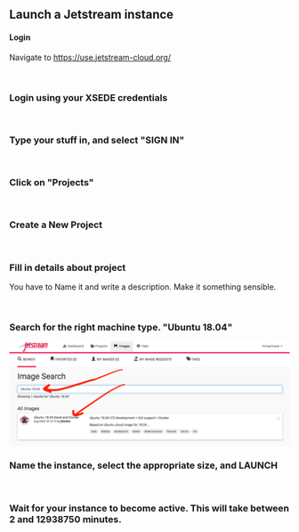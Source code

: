 Launch a Jetstream instance
---

#### Login
Navigate to https://use.jetstream-cloud.org/

<img src="pics/one.png" class="img-responsive" alt=""> </div>

### Login using your XSEDE credentials

<img src="pics/two.png" class="img-responsive" alt=""> </div>

### Type your stuff in, and select "SIGN IN"

<img src="pics/three.png" class="img-responsive" alt=""> </div>

### Click on "Projects"

<img src="pics/four.png" class="img-responsive" alt=""> </div>

### Create a New Project

<img src="pics/six.png" class="img-responsive" alt=""> </div>

### Fill in details about project
You have to Name it and write a description. Make it something sensible.

<img src="pics/sixb.png" class="img-responsive" alt=""> </div>


### Search for the right machine type. "Ubuntu 18.04"

<img src="pics/fifteen.png" class="img-responsive" alt=""> </div>

### Name the instance, select the appropriate size, and LAUNCH

<img src="pics/nine.png" class="img-responsive" alt=""> </div>

### Wait for your instance to become active. This will take between 2 and 12938750 minutes.

<img src="pics/ten.png" class="img-responsive" alt=""> </div>
